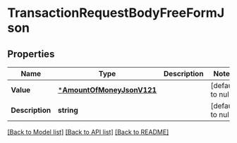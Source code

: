 # TransactionRequestBodyFreeFormJson

## Properties
Name | Type | Description | Notes
------------ | ------------- | ------------- | -------------
**Value** | [***AmountOfMoneyJsonV121**](AmountOfMoneyJsonV121.md) |  | [default to null]
**Description** | **string** |  | [default to null]

[[Back to Model list]](../README.md#documentation-for-models) [[Back to API list]](../README.md#documentation-for-api-endpoints) [[Back to README]](../README.md)


